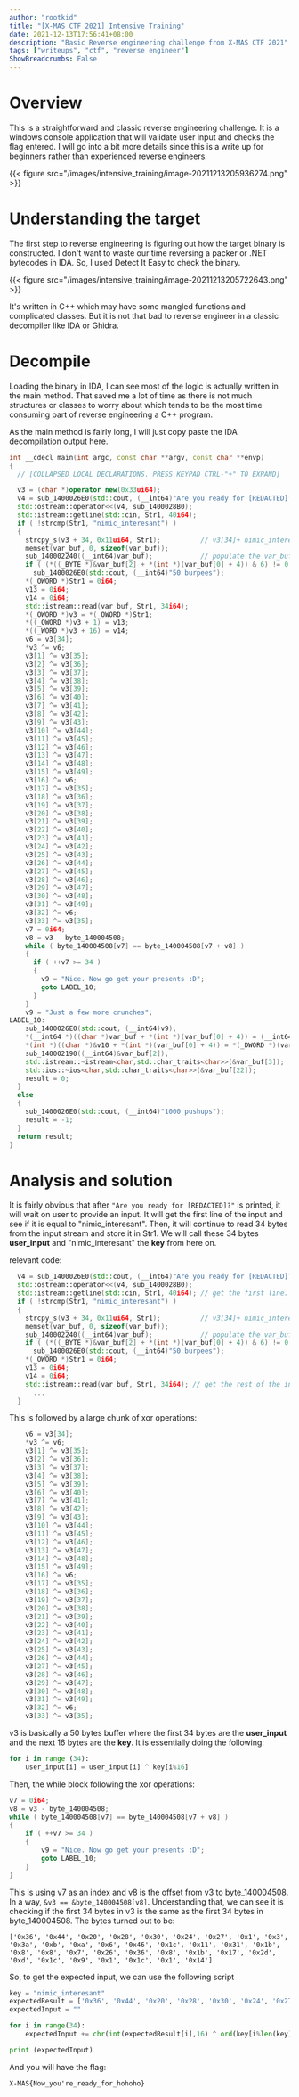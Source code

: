 ```yaml
---
author: "rootkid"
title: "[X-MAS CTF 2021] Intensive Training"
date: 2021-12-13T17:56:41+08:00
description: "Basic Reverse engineering challenge from X-MAS CTF 2021"
tags: ["writeups", "ctf", "reverse engineer"]
ShowBreadcrumbs: False
---
```


# Overview

This is a straightforward and classic reverse engineering challenge. It is a windows console application that will validate user input and checks the flag entered. I will go into a bit more details since this is a write up for beginners rather than experienced reverse engineers.

{{< figure src="/images/intensive_training/image-20211213205936274.png" >}}

# Understanding the target

The first step to reverse engineering is figuring out how the target binary is constructed. I don't want to waste our time reversing a packer or .NET bytecodes in IDA. So, I used Detect It Easy to check the binary.

{{< figure src="/images/intensive_training/image-20211213205722643.png" >}}

It's written in C++ which may have some mangled functions and complicated classes. But it is not that bad to reverse engineer in a classic decompiler like IDA or Ghidra.

# Decompile

Loading the binary in IDA, I can see most of the logic is actually written in the main method. That saved me a lot of time as there is not much structures or classes to worry about which tends to be the most time consuming part of reverse engineering a C++ program.

As the main method is fairly long, I will just copy paste the IDA decompilation output here.

```c++
int __cdecl main(int argc, const char **argv, const char **envp)
{
  // [COLLAPSED LOCAL DECLARATIONS. PRESS KEYPAD CTRL-"+" TO EXPAND]

  v3 = (char *)operator new(0x33ui64);
  v4 = sub_1400026E0(std::cout, (__int64)"Are you ready for [REDACTED]?");
  std::ostream::operator<<(v4, sub_1400028B0);
  std::istream::getline(std::cin, Str1, 40i64);
  if ( !strcmp(Str1, "nimic_interesant") )
  {
    strcpy_s(v3 + 34, 0x11ui64, Str1);          // v3[34]+ nimic_interesant
    memset(var_buf, 0, sizeof(var_buf));
    sub_140002240((__int64)var_buf);            // populate the var_buf
    if ( (*((_BYTE *)&var_buf[2] + *(int *)(var_buf[0] + 4)) & 6) != 0 )
      sub_1400026E0(std::cout, (__int64)"50 burpees");
    *(_OWORD *)Str1 = 0i64;
    v13 = 0i64;
    v14 = 0i64;
    std::istream::read(var_buf, Str1, 34i64);
    *(_OWORD *)v3 = *(_OWORD *)Str1;
    *((_OWORD *)v3 + 1) = v13;
    *((_WORD *)v3 + 16) = v14;
    v6 = v3[34];
    *v3 ^= v6;
    v3[1] ^= v3[35];
    v3[2] ^= v3[36];
    v3[3] ^= v3[37];
    v3[4] ^= v3[38];
    v3[5] ^= v3[39];
    v3[6] ^= v3[40];
    v3[7] ^= v3[41];
    v3[8] ^= v3[42];
    v3[9] ^= v3[43];
    v3[10] ^= v3[44];
    v3[11] ^= v3[45];
    v3[12] ^= v3[46];
    v3[13] ^= v3[47];
    v3[14] ^= v3[48];
    v3[15] ^= v3[49];
    v3[16] ^= v6;
    v3[17] ^= v3[35];
    v3[18] ^= v3[36];
    v3[19] ^= v3[37];
    v3[20] ^= v3[38];
    v3[21] ^= v3[39];
    v3[22] ^= v3[40];
    v3[23] ^= v3[41];
    v3[24] ^= v3[42];
    v3[25] ^= v3[43];
    v3[26] ^= v3[44];
    v3[27] ^= v3[45];
    v3[28] ^= v3[46];
    v3[29] ^= v3[47];
    v3[30] ^= v3[48];
    v3[31] ^= v3[49];
    v3[32] ^= v6;
    v3[33] ^= v3[35];
    v7 = 0i64;
    v8 = v3 - byte_140004508;
    while ( byte_140004508[v7] == byte_140004508[v7 + v8] )
    {
      if ( ++v7 >= 34 )
      {
        v9 = "Nice. Now go get your presents :D";
        goto LABEL_10;
      }
    }
    v9 = "Just a few more crunches";
LABEL_10:
    sub_1400026E0(std::cout, (__int64)v9);
    *(__int64 *)((char *)var_buf + *(int *)(var_buf[0] + 4)) = (__int64)&std::ifstream::`vftable';
    *(int *)((char *)&v10 + *(int *)(var_buf[0] + 4)) = *(_DWORD *)(var_buf[0] + 4) - 176;
    sub_140002190((__int64)&var_buf[2]);
    std::istream::~istream<char,std::char_traits<char>>(&var_buf[3]);
    std::ios::~ios<char,std::char_traits<char>>(&var_buf[22]);
    result = 0;
  }
  else
  {
    sub_1400026E0(std::cout, (__int64)"1000 pushups");
    result = -1;
  }
  return result;
}
```

# Analysis and solution

It is fairly obvious that after `"Are you ready for [REDACTED]?"` is printed, it will wait on user to provide an input. It will get the first line of the input and see if it is equal to "nimic_interesant". Then, it will continue to read 34 bytes from the input stream and store it in Str1. We will call these 34 bytes **user_input** and "nimic_interesant" the **key** from here on.

relevant code:

```c++
  v4 = sub_1400026E0(std::cout, (__int64)"Are you ready for [REDACTED]?"); // cout << "Are you ready for [REDACTED]?"
  std::ostream::operator<<(v4, sub_1400028B0);
  std::istream::getline(std::cin, Str1, 40i64); // get the first line.
  if ( !strcmp(Str1, "nimic_interesant") )
  {
    strcpy_s(v3 + 34, 0x11ui64, Str1);          // v3[34]+ nimic_interesant
    memset(var_buf, 0, sizeof(var_buf));
    sub_140002240((__int64)var_buf);            // populate the var_buf
    if ( (*((_BYTE *)&var_buf[2] + *(int *)(var_buf[0] + 4)) & 6) != 0 )
      sub_1400026E0(std::cout, (__int64)"50 burpees");
    *(_OWORD *)Str1 = 0i64;
    v13 = 0i64;
    v14 = 0i64;
    std::istream::read(var_buf, Str1, 34i64); // get the rest of the input
      ...
  }
```

This is followed by a large chunk of xor operations:



```c++
	v6 = v3[34];
    *v3 ^= v6;
    v3[1] ^= v3[35];
    v3[2] ^= v3[36];
    v3[3] ^= v3[37];
    v3[4] ^= v3[38];
    v3[5] ^= v3[39];
    v3[6] ^= v3[40];
    v3[7] ^= v3[41];
    v3[8] ^= v3[42];
    v3[9] ^= v3[43];
    v3[10] ^= v3[44];
    v3[11] ^= v3[45];
    v3[12] ^= v3[46];
    v3[13] ^= v3[47];
    v3[14] ^= v3[48];
    v3[15] ^= v3[49];
    v3[16] ^= v6;
    v3[17] ^= v3[35];
    v3[18] ^= v3[36];
    v3[19] ^= v3[37];
    v3[20] ^= v3[38];
    v3[21] ^= v3[39];
    v3[22] ^= v3[40];
    v3[23] ^= v3[41];
    v3[24] ^= v3[42];
    v3[25] ^= v3[43];
    v3[26] ^= v3[44];
    v3[27] ^= v3[45];
    v3[28] ^= v3[46];
    v3[29] ^= v3[47];
    v3[30] ^= v3[48];
    v3[31] ^= v3[49];
    v3[32] ^= v6;
    v3[33] ^= v3[35];
```

v3 is basically a 50 bytes buffer where the first 34 bytes are the **user_input** and the next 16 bytes are the **key**. It is essentially doing the following:

```python
for i in range (34):
	user_input[i] = user_input[i] ^ key[i%16]
```

Then, the while block following the xor operations:

```c++
v7 = 0i64;
v8 = v3 - byte_140004508;
while ( byte_140004508[v7] == byte_140004508[v7 + v8] )
{
    if ( ++v7 >= 34 )
    {
        v9 = "Nice. Now go get your presents :D";
        goto LABEL_10;
    }
}
```

This is using v7 as an index and v8 is the offset from v3 to byte_140004508. In a way, `&v3 == &byte_140004508[v8]`. Understanding that, we can see it is checking if the first 34 bytes in v3 is the same as the first 34 bytes in byte_140004508. The bytes turned out to be:

```
['0x36', '0x44', '0x20', '0x28', '0x30', '0x24', '0x27', '0x1', '0x3', '0x3a', '0xb', '0xa', '0x6', '0x46', '0x1c', '0x11', '0x31', '0x1b', '0x8', '0x8', '0x7', '0x26', '0x36', '0x8', '0x1b', '0x17', '0x2d', '0xd', '0x1c', '0x9', '0x1', '0x1c', '0x1', '0x14']
```

So, to get the expected input, we can use the following script

```python
key = "nimic_interesant"
expectedResult = ['0x36', '0x44', '0x20', '0x28', '0x30', '0x24', '0x27', '0x1', '0x3', '0x3a', '0xb', '0xa', '0x6', '0x46', '0x1c', '0x11', '0x31', '0x1b', '0x8', '0x8', '0x7', '0x26', '0x36', '0x8', '0x1b', '0x17', '0x2d', '0xd', '0x1c', '0x9', '0x1', '0x1c', '0x1', '0x14']
expectedInput = ""

for i in range(34):
    expectedInput += chr(int(expectedResult[i],16) ^ ord(key[i%len(key)]))

print (expectedInput)
```

And you will have the flag:

`X-MAS{Now_you're_ready_for_hohoho} `
